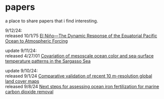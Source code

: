 # papers
a place to share papers that i find interesting.

9/12/24:
<br>released 10/1/75 [El Niño—The Dynamic Response of the Equatorial Pacific Ocean to Atmospheric Forcing](https://doi.org/10.1175/1520-0485(1975)005%3C0572:ENTDRO%3E2.0.CO;2)


update 9/11/24:
<br>released 4/27/01 [Covariation of mesoscale ocean color and sea-surface temperature patterns in the Sargasso Sea](https://doi.org/10.1016/j.rse.2024.114316](https://doi.org/10.1016/S0967-0645(00)00164-8))

update 9/10/24:
<br>released 9/1/24 [Comparative validation of recent 10 m-resolution global land cover maps](https://doi.org/10.1016/j.rse.2024.114316)
<br>released 9/8/24 [Next steps for assessing ocean iron fertilization for marine carbon dioxide removal](https://doi.org/10.3389/fclim.2024.1430957)

